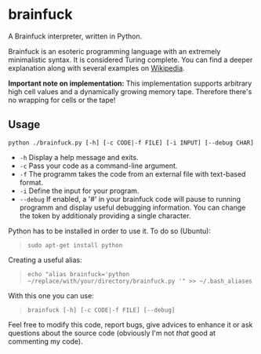 brainfuck
=========

A Brainfuck interpreter, written in Python.

Brainfuck is an esoteric programming language with an extremely minimalistic syntax. It is considered Turing complete.
You can find a deeper explanation along with several examples on [Wikipedia](http://en.wikipedia.org/wiki/Brainfuck "Brainfuck on Wikipedia").

__Important note on implementation:__ This implementation supports arbitrary high cell values and a dynamically growing memory tape. Therefore there's no wrapping for cells or the tape!

Usage
-----

`python ./brainfuck.py [-h] [-c CODE|-f FILE] [-i INPUT] [--debug CHAR]`

* `-h`      Display a help message and exits.  
* `-c`      Pass your code as a command-line argument.
* `-f`      The programm takes the code from an external file with text-based format.
* `-i`      Define the input for your program.
* `--debug` If enabled, a '#' in your brainfuck code will pause to running programm and display useful debugging information. You can change the token by additionaly providing a single character.


Python has to be installed in order to use it. To do so (Ubuntu):  
> `sudo apt-get install python`

Creating a useful alias:  
> `echo "alias brainfuck='python ~/replace/with/your/directory/brainfuck.py '" >> ~/.bash_aliases`

With this one you can use:  
> `brainfuck [-h] [-c CODE|-f FILE] [--debug]`


Feel free to modify this code, report bugs, give advices to enhance it or ask questions about the source code (obviously I'm not *that* good at commenting my code).
